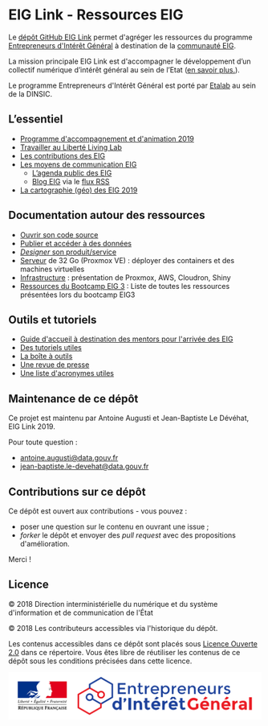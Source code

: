 # EIG Link - Ressources EIG

Le [dépôt GitHub EIG Link](https://github.com/entrepreneur-interet-general/eig-link) permet d'agréger les ressources du programme [Entrepreneurs d'Intérêt Général](https://entrepreneur-interet-general.etalab.gouv.fr/) à destination de la [communauté EIG](https://entrepreneur-interet-general.etalab.gouv.fr/communaute.html).

La mission principale EIG Link est d'accompagner le développement d’un collectif numérique d’intérêt général au sein de l’Etat ([en savoir plus.](https://github.com/entrepreneur-interet-general/eig-link/blob/master/eig-link.md)).

Le programme Entrepreneurs d'Intérêt Général est porté par [Etalab](https://github.com/etalab) au sein de la DINSIC.

## L’essentiel

- [Programme d'accompagnement et d'animation 2019](./animation.md)
- [Travailler au Liberté Living Lab](./tiers-lieu.md)
- [Les contributions des EIG](./contributions.md)
- [Les moyens de communication EIG](./communication.md)
  - [L’agenda public des EIG](https://owncloud.data.gouv.fr/index.php/apps/calendar/p/3DAPQwCmengcPLdm/EIG-Promo-3)
  - [Blog EIG](https://entrepreneur-interet-general.etalab.gouv.fr/blog.html) via le [flux RSS](https://entrepreneur-interet-general.etalab.gouv.fr/feed.xml)
- [La cartographie (géo) des EIG 2019](http://u.osmfr.org/m/277159/)

## Documentation autour des ressources

- [Ouvrir son code source](./opensource.md)
- [Publier et accéder à des données](./opendata.md)
- [*Designer* son produit/service](https://github.com/entrepreneur-interet-general/design-system)
- [Serveur](./serveur.md) de 32 Go (Proxmox VE) : déployer des containers et des machines virtuelles
- [Infrastructure](./infrastructure.md) : présentation de Proxmox, AWS, Cloudron, Shiny
- [Ressources du Bootcamp EIG 3](./ecosysteme.md) : Liste de toutes les ressources présentées lors du bootcamp EIG3

## Outils et tutoriels

* [Guide d'accueil à destination des mentors pour l'arrivée des EIG](accueil-eig.md)
* [Des tutoriels utiles](https://github.com/entrepreneur-interet-general/tutos-2018)
* [La boîte à outils](./outils.md)
* [Une revue de presse](./revue-de-presse.md)
* [Une liste d'acronymes utiles](./acronymes.md)

## Maintenance de ce dépôt

Ce projet est maintenu par Antoine Augusti et Jean-Baptiste Le Dévéhat, EIG Link 2019.

Pour toute question : 

- [antoine.augusti@data.gouv.fr](mailto:antoine.augusti@data.gouv.fr)
- [jean-baptiste.le-devehat@data.gouv.fr](mailto:jean-baptiste.le-devehat@data.gouv.fr)

## Contributions sur ce dépôt

Ce dépôt est ouvert aux contributions - vous pouvez :

- poser une question sur le contenu en ouvrant une issue ;
- *forker* le dépôt et envoyer des *pull request* avec des propositions d'amélioration.

Merci !

## Licence

© 2018 Direction interministérielle du numérique et du système d'information et de communication de l'État

© 2018 Les contributeurs accessibles via l'historique du dépôt.

Les contenus accessibles dans ce dépôt sont placés sous [Licence Ouverte 2.0](LICENSE.md) dans ce répertoire. Vous êtes libre de réutiliser les contenus de ce dépôt sous les conditions précisées dans cette licence.

![Logo](./images/logo-eig2.png)
